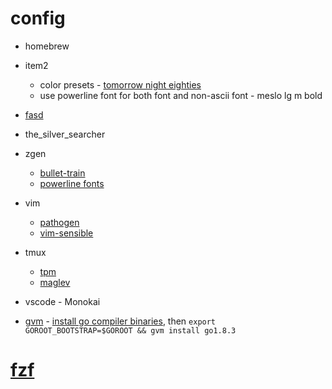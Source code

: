 # config

* homebrew
* item2
	* color presets - [tomorrow night eighties](https://github.com/chriskempson/tomorrow-theme/tree/master/iTerm2)
	* use powerline font for both font and non-ascii font - meslo lg m bold
* [fasd](https://github.com/clvv/fasd)
* the_silver_searcher
* zgen
	*  [bullet-train](https://github.com/caiogondim/bullet-train.zsh)
	*  [powerline fonts](https://github.com/powerline/fonts)
* vim
	*  [pathogen](https://github.com/tpope/vim-pathogen)
	*  [vim-sensible](https://github.com/tpope/vim-sensible)
* tmux 
	* [tpm](https://github.com/tmux-plugins/tpm)
	* [maglev](https://github.com/caiogondim/maglev)

* vscode - Monokai

* [gvm](https://github.com/moovweb/gvm) - [install go compiler binaries](https://golang.org/doc/install/source), then `export GOROOT_BOOTSTRAP=$GOROOT && gvm install go1.8.3`

# [fzf](https://github.com/junegunn/fzf)